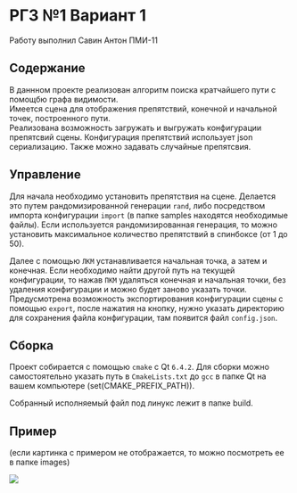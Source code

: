 # РГЗ №1 Вариант 1

Работу выполнил Савин Антон ПМИ-11

## Содержание

В даннном проекте реализован алгоритм поиска кратчайшего пути с помощбю графа видимости.  
Имеется сцена для отображения препятствий, конечной и начальной точек, построенного пути.  
Реализована возможность загружать и выгружать конфигурации препятсвий сцены. Конфигурация 
препятствий использует json сериализацию. Также можно задавать случайные препятсвия. 

## Управление

Для начала необходимо установить препятствия на сцене. Делается это путем рандомизированной генерации `rand`, 
либо посредством импорта конфигурации `import` (в папке samples находятся необходимые файлы). Если используется 
рандомизированная генерация, то можно установить максимальное количество препятствий в спинбоксе (от 1 до 50).  

Далее с помощью `ЛКМ` устанавливается начальная точка, а затем и конечная. Если необходимо найти другой путь
на текущей конфигурации,
то нажав `ПКМ` удаляться конечная и начальная точки, без удаления конфигурации и можно будет заново указать точки. 
Предусмотрена возможность экспортирования конфигурации сцены с помощью `export`, после нажатия на кнопку, нужно 
указать директорию для сохранения файла конфигурации, там появится файл `config.json`. 

## Сборка

Проект собирается с помощью `cmake` с Qt `6.4.2`. Для сборки можно самостоятельно указать путь в `CmakeLists.txt`
до `gcc` в папке Qt
на вашем компьютере (set(CMAKE_PREFIX_PATH)).

Собранный исполняемый файл под линукс лежит в папке build.

## Пример

(если картинка с примером не отображается, то можно посмотреть ее в папке images)

![](/home/asavin/Desktop/University/MPIAA/RGZ-savin/images/example.png)



